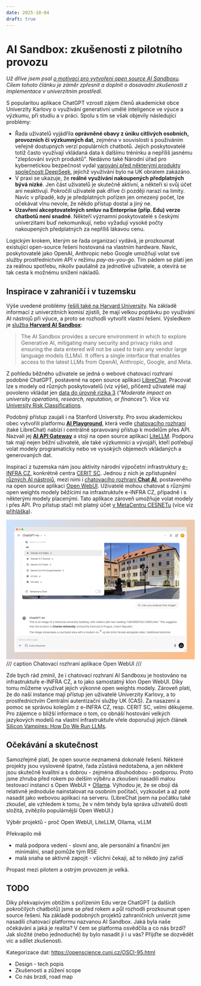 ```yaml
---
date: 2025-10-04
draft: true
---
```


# AI Sandbox: zkušenosti z pilotního provozu

_Už dříve jsem psal [o motivaci pro vytvoření open source AI Sandboxu](../posts/open-source-ai-sandbox.md). Cílem tohoto článku je záměr zpřesnit a doplnit o dosavadní zkušenosti z implementace v univerzitním prostředí._

S popularitou aplikace ChatGPT vzrostl zájem členů akademické obce Univerzity Karlovy o využívání generativní umělé inteligence ve výuce a výzkumu, při studiu a v práci. Spolu s tím se však objevily následující problémy:

* Řada uživatelů vyjádřila **oprávněné obavy z úniku citlivých osobních, provozních či výzkumných dat**, zejména v souvislosti s používáním veřejně dostupných verzí populárních chatbotů. Jejich poskytovatelé totiž často využívají vkládaná data k dalšímu tréninku a nepříliš jasnému "zlepšování svých produktů". Nedávno také Národní úřad pro kybernetickou bezpečnost vydal [varování před některými produkty společnosti DeepSeek](https://nukib.gov.cz/cs/infoservis/aktuality/2279-nukib-vydal-varovani-pred-nekterymi-produkty-spolecnosti-deepseek/), jejichž využívání bylo na UK obratem zakázáno.
* V praxi se ukazuje, že **reálné využívání nakoupených předplatných bývá nízké**. Jen část uživatelů je skutečně aktivní, a někteří si svůj účet ani neaktivují. Pokročilí uživatelé pak dříve či později narazí na limity. Navíc v případě, kdy je předplatných pořízen jen omezený počet, lze očekávat vlnu nevole, že někdo přístup dostal a jiný ne.
* **Uzavření akceptovatelných smluv na Enterprise (příp. Edu) verze chatbotů není snadné**. Někteří významní poskytovatelé s českými univerzitami buď nekomunikují, nebo vyžadují vysoké počty nakoupených předplatných za nepříliš lákavou cenu.

Logickým krokem, kterým se řada organizací vydává, je prozkoumat existující open-source řešení hostovaná na vlastním hardware. Navíc, poskytovatelé jako OpenAI, Anthropic nebo Google umožňují volat své služby prostřednictvím API v režimu _pay-as-you-go_. Tím pádem se platí jen za reálnou spotřebu, nikoliv paušálně za jednotlivé uživatele, a otevírá se tak cesta k možnému snížení nákladů.

<!-- more -->

## Inspirace v zahraničí i v tuzemsku

Výše uvedené problémy [řešili také na Harvard University](https://www.youtube.com/watch?v=61zn8Q6lK08). Na základě informací z univerzitních komisí zjistili, že mají velkou poptávku po využívání AI nástrojů při výuce, a proto se rozhodli vytvořit vlastní řešení. Výsledkem je [služba **Harvard AI Sandbox**](https://www.huit.harvard.edu/ai-sandbox):

> The AI Sandbox provides a secure environment in which to explore Generative AI, mitigating many security and privacy risks and ensuring the data entered will not be used to train any vendor large language models (LLMs). It offers a single interface that enables access to the latest LLMs from OpenAI, Anthropic, Google, and Meta.

Z pohledu běžného uživatele se jedná o webové chatovací rozhraní podobné ChatGPT, postavené na open source aplikaci [LibreChat](https://www.librechat.ai/). Pracovat lze s modely od různých poskytovatelů (viz výše), přičemž uživatelé mají povoleno vkládat jen [data do úrovně rizika 3](https://www.huit.harvard.edu/ai/tools) (_"Moderate impact on university operations, research, reputation, or finances"_). Více viz [University Risk Classifications](https://privsec.harvard.edu/classify-risk).

Podobný přístup zaujali i na Stanford University. Pro svou akademickou obec vytvořili platformu [**AI Playground**](https://uit.stanford.edu/service/aiplayground), která vedle [chatovacího rozhraní](https://uit.stanford.edu/aiplayground) (také LibreChat) nabízí i centrálně spravovaný přístup k modelům přes API. Nazvali jej [**AI API Gateway**](https://uit.stanford.edu/service/ai-api-gateway) a stojí na open source aplikaci [LiteLLM](https://www.litellm.ai/). Podporu tak mají nejen běžní uživatelé, ale také výzkumníci a vývojáři, kteří potřebují volat modely programaticky nebo ve vysokých objemech vkládaných a generovaných dat.

Inspirací z tuzemska nám jsou aktivity národní výpočetní infrastruktury [e-INFRA CZ](https://www.e-infra.cz/), konkrétně centra [CERIT SC](https://www.cerit-sc.cz/). Jednou z nich je zpřístupnění [různých AI nástrojů](https://blog.e-infra.cz/blog/chat-ai/), mezi nimi i [chatovacího rozhraní **Chat AI**](https://docs.cerit.io/en/docs/web-apps/chat-ai), postaveného na open source aplikaci [Open WebUI](https://docs.openwebui.com/). Uživatelé mohou chatovat s různými open weights modely běžícími na infrastruktuře e-INFRA CZ, případně i s některými modely placenými. Tato aplikace zároveň umožňuje volat modely i přes API. Pro přístup stačí mít platný účet [v MetaCentru CESNETu](https://metavo.metacentrum.cz/cs/) (více viz [přihláška](https://metavo.metacentrum.cz/cs/application/index.html)).

![Open WebUI](../assets/images/open_webui.png)
/// caption
Chatovací rozhraní aplikace Open WebUI
///

Zde bych rád zmínil, že i chatovací rozhraní AI Sandboxu je hostováno na infrastruktuře e-INFRA CZ, a to jako samostatný klon Open WebUI. Díky tomu můžeme využívat jejich výkonné open weights modely. Zároveň platí, že do naší instance mají přístup jen uživatelé Univerzity Karlovy, a to prostřednictvím Centrální autentizační služby UK (CAS). Za nasazení a pomoc se správou kolegům z e-INFRA CZ, resp. CERIT SC, velmi děkujeme. Pro zájemce o bližší informace o tom, co obnáší hostování velkých jazykových modelů na vlastní infrastruktuře vřele doporučuji jejich článek [Silicon Vampires: How Do We Run LLMs](https://blog.e-infra.cz/blog/run-llm/).

## Očekávání a skutečnost

Samozřejmě platí, že open source neznamená dokonalé řešení. Některé projekty jsou vysloveně špatné, řada zůstává nedotažena, a jen některé jsou skutečně kvalitní a s dobrou - zejména dlouhodobou - podporou. Proto jsme zhruba před rokem po delším výběru a zkoušení nasadili malou testovací instanci s Open WebUI + [Ollama](https://ollama.com/). Výhodou je, že se obojí dá relativně jednoduše nainstalovat na osobním počítači, vyzkoušet a až poté nasadit jako webovou aplikaci na serveru. (LibreChat jsem na počátku také zkoušel, ale vzhledem k tomu, že v něm tehdy byla správa uživatelů dosti složitá, zvítězilo populárnější Open WebUI.)


Výběr projektů - proč Open WebUI, LiteLLM, Ollama, vLLM

Překvapilo mě

* malá podpora vedení - slovní ano, ale personální a finanční jen minimální, snad pomůže tým RSE
* malá snaha se aktivně zapojit - všichni čekají, až to někdo jiný zařídí

Propast mezi pilotem a ostrým provozem je velká.

## TODO

Díky překvapivým obtížím s pořízením Edu verze ChatGPT (a dalších pokročilých chatbotů) jsme se před rokem a půl rozhodli prozkoumat open source řešení. Na základě podobných projektů zahraničních univerzit jsme nasadili chatovací platformu nazvanou AI Sandbox. Jaká byla naše očekávání a jaká je realita? V čem se platforma osvědčila a co nás brzdí? Jak složité (nebo jednoduché) by bylo nasadit ji i u vás? Přijďte se dozvědět víc a sdílet zkušenosti.

Kategorizace dat: https://openscience.cuni.cz/OSCI-95.html

* Design - tech popis
* Zkušenosti a zůžení scope
* Co nás brzdí, road map
